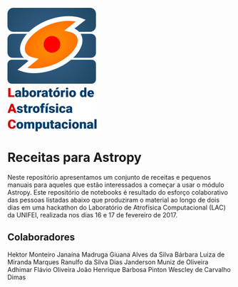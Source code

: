 ![alt text](https://github.com/hektor-monteiro/receitas-Astropy/blob/master/LAC-logo-3.png "Laboratório de Astrofísica Computacional da UNIFEI")


# Receitas para Astropy


Neste repositório apresentamos um conjunto de receitas e pequenos manuais para aqueles que estão interessados a começar a usar o módulo Astropy. Este repositório de notebooks é resultado do esforço colaborativo das pessoas listadas abaixo que produziram o material ao longo de dois dias em uma hackathon do Laboratório de Atrofísica Computacional (LAC) da UNIFEI, realizada nos dias 16 e 17 de fevereiro de 2017.

## Colaboradores

Hektor Monteiro 
Janaína Madruga 
Giuana Alves da Silva 
Bárbara Luiza de Miranda Marques 
Ranulfo da Silva Dias 
Janderson Muniz de Oliveira 
Adhimar Flávio Oliveira 
João Henrique Barbosa Pinton 
Wescley de Carvalho Dimas  
